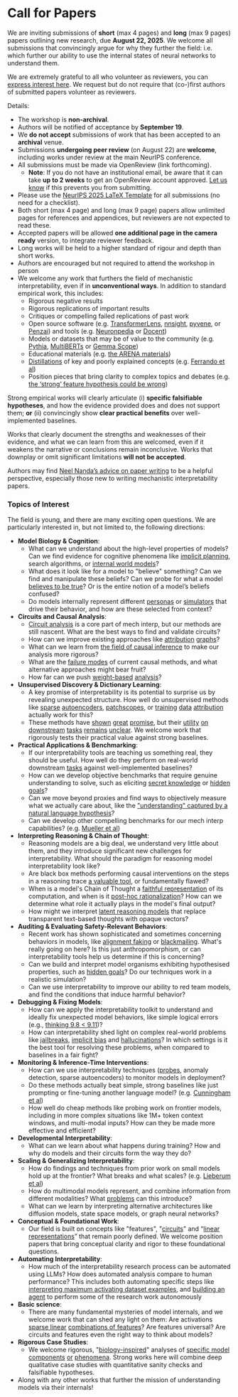 # Call for Papers
We are inviting submissions of **short** (max 4 pages) and **long** (max 9 pages) papers outlining new research, due **August 22, 2025**. We welcome all submissions that convincingly argue for why they further the field: i.e. which further our ability to use the internal states of neural networks to understand them. 

We are extremely grateful to all who volunteer as reviewers, you can [express interest here](https://www.google.com/url?q=https://docs.google.com/forms/d/e/1FAIpQLSdiw1SJllzoTz_nqzDTzTOGb9DV3W_truQyh-WvYj_QGIi7Mg/viewform?usp%3Ddialog&sa=D&source=editors&ust=1753418144961340&usg=AOvVaw3cGztDSoC8_dxNrGdW_YiT). We request but do not require that (co-)first authors of submitted papers volunteer as reviewers. 

Details: 
* The workshop is **non-archival**.
* Authors will be notified of acceptance by **September 19**.
* We **do not accept** submissions of work that has been accepted to an **archival** venue.
* Submissions **undergoing peer review** (on August 22) are **welcome**, including works under review at the main NeurIPS conference.
* All submissions must be made via OpenReview (link forthcoming).
  * **Note**: If you do not have an institutional email, be aware that it can take **up to 2 weeks** to get an OpenReview account approved. [Let us know](mailto:neurips2025@mechinterpworkshop.com) if this prevents you from submitting.
* Please use the [NeurIPS 2025 LaTeX Template](https://www.google.com/url?q=https://media.neurips.cc/Conferences/NeurIPS2025/Styles.zip&sa=D&source=editors&ust=1753418144962691&usg=AOvVaw1dRgk92MOc4x4cfmzvI--H) for all submissions (no need for a checklist).
* Both short (max 4 page) and long (max 9 page) papers allow unlimited pages for references and appendices, but reviewers are not expected to read these.
* Accepted papers will be allowed **one additional page in the camera ready** version, to integrate reviewer feedback.
* Long works will be held to a higher standard of rigour and depth than short works.
* Authors are encouraged but not required to attend the workshop in person
* We welcome any work that furthers the field of mechanistic interpretability, even if in **unconventional ways**. In addition to standard empirical work, this includes:
  * Rigorous negative results
  * Rigorous replications of important results
  * Critiques or compelling failed replications of past work
  * Open source software (e.g. [TransformerLens](https://www.google.com/url?q=https://github.com/neelnanda-io/TransformerLens&sa=D&source=editors&ust=1753418144963745&usg=AOvVaw21ZwwlVSTe8A25H9k4Pm80), [nnsight](https://www.google.com/url?q=https://github.com/ndif-team/nnsight&sa=D&source=editors&ust=1753418144963814&usg=AOvVaw2ClZK9-rJUAdVqSIPLt3OP), [pyvene](https://www.google.com/url?q=https://github.com/stanfordnlp/pyvene/tree/main/pyvene/models/mlp&sa=D&source=editors&ust=1753418144963887&usg=AOvVaw2kbvIYUUXIbHTPb6yP2bNS), or [Penzai](https://www.google.com/url?q=https://github.com/google-deepmind/penzai&sa=D&source=editors&ust=1753418144963962&usg=AOvVaw3M6O8OoHmj9vntPpqfE1Qk)) and tools (e.g. [Neuronpedia](https://www.google.com/url?q=http://neuronpedia.org&sa=D&source=editors&ust=1753418144964036&usg=AOvVaw1Hs_DgJyUbi1cAq01JDoIl) or [Docent](https://www.google.com/url?q=https://transluce.org/introducing-docent&sa=D&source=editors&ust=1753418144964108&usg=AOvVaw2-CDLLqgssY7vlVOL73Ew9))
  * Models or datasets that may be of value to the community (e.g. [Pythia](https://www.google.com/url?q=https://arxiv.org/abs/2304.01373&sa=D&source=editors&ust=1753418144964259&usg=AOvVaw3Mod-lkrTlX9mf8i_W7-_t), [MultiBERTs](https://www.google.com/url?q=https://arxiv.org/abs/2106.16163&sa=D&source=editors&ust=1753418144964323&usg=AOvVaw0XWr4lYn38mJJIpWBrEf7c) or [Gemma Scope](https://www.google.com/url?q=https://arxiv.org/abs/2408.05147&sa=D&source=editors&ust=1753418144964387&usg=AOvVaw1kVbnLViwFTxpZVegOuE4r))
  * Educational materials (e.g. [the ARENA materials](https://www.google.com/url?q=https://arena3-chapter1-transformer-interp.streamlit.app/&sa=D&source=editors&ust=1753418144964533&usg=AOvVaw0RTw_7kFFYrvy4WlrKnKtb))
  * [Distillations](https://www.google.com/url?q=https://distill.pub/2017/research-debt/&sa=D&source=editors&ust=1753418144964624&usg=AOvVaw3g8f_c2W-DK76S-R_U7_Fe) of key and poorly explained concepts (e.g. [Ferrando et al](https://www.google.com/url?q=https://arxiv.org/abs/2405.00208&sa=D&source=editors&ust=1753418144964735&usg=AOvVaw1T10dS_WQc7NK2XgCAUEP4))
  * Position pieces that bring clarity to complex topics and debates (e.g. [the ‘strong’ feature hypothesis could be wrong](https://www.google.com/url?q=https://www.alignmentforum.org/posts/tojtPCCRpKLSHBdpn/the-strong-feature-hypothesis-could-be-wrong&sa=D&source=editors&ust=1753418144964947&usg=AOvVaw0kDXymf_1f0gjPaeo3PAxk))

Strong empirical works will clearly articulate (i) **specific falsifiable hypotheses**, and how the evidence provided does and does not support them; **or** (ii) convincingly show **clear practical benefits** over well-implemented baselines. 

Works that clearly document the strengths and weaknesses of their evidence, and what we can learn from this are welcomed, even if it weakens the narrative or conclusions remain inconclusive. Works that downplay or omit significant limitations **will not be accepted**. 

Authors may find [Neel Nanda’s advice on paper writing](https://www.google.com/url?q=https://www.alignmentforum.org/posts/eJGptPbbFPZGLpjsp/highly-opinionated-advice-on-how-to-write-ml-papers&sa=D&source=editors&ust=1753418144965924&usg=AOvVaw3D7UsXoFBlV4_2WHBaWKlY) to be a helpful perspective, especially those new to writing mechanistic interpretability papers. 
### Topics of Interest
The field is young, and there are many exciting open questions. We are particularly interested in, but not limited to, the following directions: 
* **Model Biology & Cognition**:
  * What can we understand about the high-level properties of models? Can we find evidence for cognitive phenomena like [implicit planning](https://www.google.com/url?q=https://transformer-circuits.pub/2025/attribution-graphs/biology.html%23dives-poems&sa=D&source=editors&ust=1753418144966548&usg=AOvVaw2CWxBICw46Q9aX5RHHaJEK), search algorithms, or [internal world models](https://www.google.com/url?q=https://arxiv.org/abs/2210.13382&sa=D&source=editors&ust=1753418144966645&usg=AOvVaw0i_qwDnLt0Z40zyTU-r7Bx)?
  * What does it look like for a model to "believe" something? Can we find and manipulate these beliefs? Can we probe for what a model [believes to be true](https://www.google.com/url?q=https://arxiv.org/abs/2310.06824&sa=D&source=editors&ust=1753418144966857&usg=AOvVaw0xaOl_cFmInV6YmxHoTyDI)? Or is the entire notion of a model’s beliefs confused?
  * Do models internally represent different [personas](https://www.google.com/url?q=https://arxiv.org/abs/2406.12094&sa=D&source=editors&ust=1753418144967033&usg=AOvVaw33AqpFr_bBNBFkrL4MqFvx) or [simulators](https://www.google.com/url?q=https://www.nature.com/articles/s41586-023-06647-8&sa=D&source=editors&ust=1753418144967106&usg=AOvVaw36YegVNaPZut7IRLynPbD9) that drive their behavior, and how are these selected from context?
* **Circuits and Causal Analysis**:
  * [Circuit analysis](https://www.google.com/url?q=https://distill.pub/2020/circuits/zoom-in/&sa=D&source=editors&ust=1753418144967335&usg=AOvVaw0vX4RF5v88HRKSIpZBdtNg) is a core part of mech interp, but our methods are still nascent. What are the best ways to find and validate circuits?
  * How can we improve existing approaches like [attribution](https://www.google.com/url?q=https://arxiv.org/abs/2406.11944&sa=D&source=editors&ust=1753418144967583&usg=AOvVaw2Z9Nqm6VavyPE4YKw-seFI) [graphs](https://www.google.com/url?q=https://transformer-circuits.pub/2025/attribution-graphs/methods.html&sa=D&source=editors&ust=1753418144967659&usg=AOvVaw2pYNF8ArB8at5RDWnxK6Fb)?
  * What can we learn from [the field of causal inference](https://www.google.com/url?q=https://arxiv.org/abs/2407.04690&sa=D&source=editors&ust=1753418144967794&usg=AOvVaw3A33SEQ7-rXxlq3KIfFcjw) to make our analysis more rigorous?
  * What are the [failure modes](https://www.google.com/url?q=https://arxiv.org/abs/2307.15771&sa=D&source=editors&ust=1753418144967952&usg=AOvVaw3pq4l1E9FxbvMbpIp818ag) of current causal methods, and what alternative approaches might bear fruit?
  * How far can we push [weight-based](https://www.google.com/url?q=https://arxiv.org/abs/2301.05217&sa=D&source=editors&ust=1753418144968129&usg=AOvVaw07pTD-o9SwVkTty57tR_Xv) [analysis](https://www.google.com/url?q=https://arxiv.org/abs/2410.08417&sa=D&source=editors&ust=1753418144968188&usg=AOvVaw05N7T0AMBNEsPeR9jqrp3P)?
* **Unsupervised Discovery & Dictionary Learning**:
  * A key promise of interpretability is its potential to surprise us by revealing unexpected structure. How well do unsupervised methods like [sparse](https://www.google.com/url?q=https://arxiv.org/abs/2103.15949&sa=D&source=editors&ust=1753418144968535&usg=AOvVaw0plecjWPwy_JtDMT4MzZBl) [autoencoders](https://www.google.com/url?q=https://transformer-circuits.pub/2023/monosemantic-features&sa=D&source=editors&ust=1753418144968616&usg=AOvVaw3UE6BEVSa6lFjZB9MGSgSu), [patch](https://www.google.com/url?q=https://arxiv.org/abs/2401.06102&sa=D&source=editors&ust=1753418144968674&usg=AOvVaw2CJOZVlv-lHP5A4JzyZqrr)[scopes](https://www.google.com/url?q=https://arxiv.org/abs/2403.10949v2&sa=D&source=editors&ust=1753418144968716&usg=AOvVaw3ITH0kre9eKUpUEP9xNyVP), or [training](https://www.google.com/url?q=https://proceedings.mlr.press/v70/koh17a?ref%3Dhttps://githubhelp.com&sa=D&source=editors&ust=1753418144968793&usg=AOvVaw38x-TZi9x8uL-MGr5Vmh1m) [data](https://www.google.com/url?q=https://arxiv.org/abs/2308.03296&sa=D&source=editors&ust=1753418144968848&usg=AOvVaw0JlO00TKMRd52J0KHSi4Hv) [attribution](https://www.google.com/url?q=https://arxiv.org/abs/2205.11482&sa=D&source=editors&ust=1753418144968908&usg=AOvVaw1URFqORYiPuFEumLBOEWr4) actually work for this?
  * These methods have [shown](https://www.google.com/url?q=https://transformer-circuits.pub/2024/scaling-monosemanticity/index.html&sa=D&source=editors&ust=1753418144969052&usg=AOvVaw3yodfh5w9pDI4m759XX7qA) [great](https://www.google.com/url?q=https://transformer-circuits.pub/2025/attribution-graphs/biology.html&sa=D&source=editors&ust=1753418144969126&usg=AOvVaw35SwOWIRcdEdUaAW7ofrk4) [promise](https://www.google.com/url?q=https://arxiv.org/abs/2503.10965&sa=D&source=editors&ust=1753418144969184&usg=AOvVaw2YEQzLTmTjNRSsJ3j0-3Tc), but their [utility](https://www.google.com/url?q=https://arxiv.org/abs/2502.16681&sa=D&source=editors&ust=1753418144969251&usg=AOvVaw2LrfVdxjRyArnHunTCC8Hn) [on](https://www.google.com/url?q=https://www.tilderesearch.com/blog/sieve&sa=D&source=editors&ust=1753418144969309&usg=AOvVaw3Zh6h1gSlKUAfqmmdl6HuG) [downstream](https://www.google.com/url?q=https://arxiv.org/abs/2501.17148&sa=D&source=editors&ust=1753418144969371&usg=AOvVaw09APakwdewABivC1MIrZp_) [tasks](https://www.google.com/url?q=https://transformer-circuits.pub/2024/features-as-classifiers/index.html&sa=D&source=editors&ust=1753418144969440&usg=AOvVaw08FQR8Lrqp5mb6hSunPoaw) [remains](https://www.google.com/url?q=https://arxiv.org/abs/2502.04382&sa=D&source=editors&ust=1753418144969510&usg=AOvVaw2vMorQmTtffLA3-yIcjVkc) [unclear](https://www.google.com/url?q=https://www.alignmentforum.org/posts/4uXCAJNuPKtKBsi28/negative-results-for-saes-on-downstream-tasks&sa=D&source=editors&ust=1753418144969593&usg=AOvVaw3NN7vzr54TuU58jLwC5v_N). We welcome work that rigorously tests their practical value against strong baselines.
* **Practical Applications & Benchmarking**:
  * If our interpretability tools are teaching us something real, they should be useful. How well do they perform on real-world downstream [tasks](https://www.google.com/url?q=https://www.lesswrong.com/posts/wGRnzCFcowRCrpX4Y/downstream-applications-as-validation-of-interpretability&sa=D&source=editors&ust=1753418144970018&usg=AOvVaw0R1BrCtsoyqgHpExpIHvFV) against well-implemented baselines?
  * How can we develop objective benchmarks that require genuine understanding to solve, such as eliciting [secret knowledge](https://www.google.com/url?q=https://arxiv.org/abs/2505.14352&sa=D&source=editors&ust=1753418144970249&usg=AOvVaw0JEaOA4ZruZbJ7lC3mHMpV) or [hidden goals](https://www.google.com/url?q=https://arxiv.org/abs/2503.10965&sa=D&source=editors&ust=1753418144970315&usg=AOvVaw2qKBbvSXyw4xMgGIqU9aea)?
  * Can we move beyond proxies and find ways to objectively measure what we actually care about, like the ["understanding" captured by a natural language hypothesis](https://www.google.com/url?q=https://arxiv.org/abs/2502.04382&sa=D&source=editors&ust=1753418144970557&usg=AOvVaw3C1H2FuF4W0aJoP0wpfMva)?
  * Can we develop other compelling benchmarks for our mech interp capabilities? (e.g. [Mueller et al](https://www.google.com/url?q=https://arxiv.org/abs/2504.13151&sa=D&source=editors&ust=1753418144970726&usg=AOvVaw1u132wI6bROZqmcJ1tqE9p))
* **Interpreting Reasoning & Chain of Thought**:
  * Reasoning models are a big deal, we understand very little about them, and they introduce significant new challenges for interpretability. What should the paradigm for reasoning model interpretability look like?
  * Are black box methods performing causal interventions on the steps in a reasoning trace [a valuable tool](https://www.google.com/url?q=https://arxiv.org/abs/2506.19143&sa=D&source=editors&ust=1753418144971205&usg=AOvVaw36lfty5mKl3N626p65QsZ1), or fundamentally flawed?
  * When is a model's Chain of Thought a [faithful representation](https://www.google.com/url?q=https://arxiv.org/abs/2305.04388&sa=D&source=editors&ust=1753418144971362&usg=AOvVaw1kV531R6LOhGzZEozdQC-M) of its computation, and when is it [post-hoc rationalization](https://www.google.com/url?q=https://arxiv.org/abs/2503.08679&sa=D&source=editors&ust=1753418144971471&usg=AOvVaw0hcYxY4hbog9hU12hfQdzO)? How can we determine what role it actually plays in the model's final output?
  * How might we interpret [latent reasoning models](https://www.google.com/url?q=https://arxiv.org/abs/2412.06769&sa=D&source=editors&ust=1753418144971665&usg=AOvVaw0AViFDnlj5uBdt0L0RNFx3) that replace transparent text-based thoughts with opaque vectors?
* **Auditing & Evaluating Safety-Relevant Behaviors**:
  * Recent work has shown sophisticated and sometimes concerning behaviors in models, like [alignment faking](https://www.google.com/url?q=https://arxiv.org/abs/2412.14093&sa=D&source=editors&ust=1753418144971993&usg=AOvVaw2FO33s4v0QqELSchY6vvyO) or [blackmailing](https://www.google.com/url?q=https://www.anthropic.com/research/agentic-misalignment&sa=D&source=editors&ust=1753418144972069&usg=AOvVaw3wL5OHxZqAQ7hKwbVhVd1x). What's really going on here? Is this just anthropomorphism, or can interpretability tools help us determine if this is concerning?
  * Can we build and interpret model organisms exhibiting hypothesised properties, such as [hidden goals](https://www.google.com/url?q=https://arxiv.org/abs/2503.10965&sa=D&source=editors&ust=1753418144972341&usg=AOvVaw0q_6uVIgnQt6jPAjz-c2ip)? Do our techniques work in a realistic simulation?
  * Can we use interpretability to improve our ability to red team models, and find the conditions that induce harmful behavior?
* **Debugging & Fixing Models**:
  * How can we apply the interpretability toolkit to understand and ideally fix unexpected model behaviors, like simple logical errors (e.g., [thinking 9.8 < 9.11](https://www.google.com/url?q=https://transluce.org/observability-interface&sa=D&source=editors&ust=1753418144972827&usg=AOvVaw25V1_HjbR9BlgeC1ak51aO))?
  * How can interpretability shed light on complex real-world problems like [jailbreaks](https://www.google.com/url?q=https://transformer-circuits.pub/2025/attribution-graphs/biology.html%23dives-jailbreak&sa=D&source=editors&ust=1753418144973006&usg=AOvVaw0PQn7iOfVScjFJeVs8COzc), [implicit bias](https://www.google.com/url?q=https://arxiv.org/abs/2506.10922&sa=D&source=editors&ust=1753418144973077&usg=AOvVaw1tDNrksaDjHJ8NX-tKbMZb) and [hallucinations](https://www.google.com/url?q=https://arxiv.org/abs/2411.14257&sa=D&source=editors&ust=1753418144973145&usg=AOvVaw0jTC0kIAUNn2DmhzRTrSqy)? In which settings is it the best tool for resolving these problems, when compared to baselines in a fair fight?
* **Monitoring & Inference-Time Interventions**:
  * How can we use interpretability techniques ([probes](https://www.google.com/url?q=https://arxiv.org/abs/2102.12452&sa=D&source=editors&ust=1753418144973481&usg=AOvVaw3RV7ST-Naj6kK0M5PpkWM4), anomaly detection, sparse autoencoders) to monitor models in deployment?
  * Do these methods actually beat simple, strong baselines like just prompting or fine-tuning another language model? (e.g. [Cunningham et al](https://www.google.com/url?q=https://alignment.anthropic.com/2025/cheap-monitors/&sa=D&source=editors&ust=1753418144973751&usg=AOvVaw26I5WuGKKjCXljDGLXlitG))
  * How well do cheap methods like probing work on frontier models, including in more complex situations like 1M+ token context windows, and multi-modal inputs? How can they be made more effective and efficient?
* **Developmental Interpretability**:
  * What can we learn about what happens during training? How and why do models and their circuits form the way they do?
* **Scaling & Generalizing Interpretability**:
  * How do findings and techniques from prior work on small models hold up at the frontier? What breaks and what scales? (e.g. [Lieberum et al](https://www.google.com/url?q=https://arxiv.org/abs/2307.09458&sa=D&source=editors&ust=1753418144974574&usg=AOvVaw1zHAU7jN05NrGtpGBd1bDl))
  * How do multimodal models represent, and combine information from different modalities? What [problems](https://www.google.com/url?q=https://openreview.net/pdf?id%3DVUhRdZp8ke&sa=D&source=editors&ust=1753418144974764&usg=AOvVaw0TFdLCkQ2hB-5SffpXMVHU) can this introduce?
  * What can we learn by interpreting alternative architectures like diffusion models, state space models, or graph neural networks?
* **Conceptual & Foundational Work**:
  * Our field is built on concepts like "features", "[circuits](https://www.google.com/url?q=https://distill.pub/2020/circuits/zoom-in/&sa=D&source=editors&ust=1753418144975137&usg=AOvVaw05RvoERV6I3XPiDYJ7ORnU)" and “[linear representations](https://www.google.com/url?q=https://transformer-circuits.pub/2024/july-update/index.html%23linear-representations&sa=D&source=editors&ust=1753418144975231&usg=AOvVaw1YhDHiodqimZfgZXWCMpay)” that remain poorly defined. We welcome position papers that bring conceptual clarity and rigor to these foundational questions.
* **Automating Interpretability**:
  * How much of the interpretability research process can be automated using LLMs? How does automated analysis compare to human performance? This includes both automating specific steps like [interpreting maximum activating dataset examples](https://www.google.com/url?q=https://openaipublic.blob.core.windows.net/neuron-explainer/paper/index.html&sa=D&source=editors&ust=1753418144975733&usg=AOvVaw0dKOh1xo8gePrR9BdQ-ohX), and [building an agent](https://www.google.com/url?q=https://arxiv.org/abs/2404.14394&sa=D&source=editors&ust=1753418144975807&usg=AOvVaw3KedaGzk_37fxXDzzZ71Ol) to perform some of the research work autonomously
* **Basic science**:
  * There are many fundamental mysteries of model internals, and we welcome work that can shed any light on them: Are activations [sparse linear](https://www.google.com/url?q=https://arxiv.org/abs/1601.03764&sa=D&source=editors&ust=1753418144976138&usg=AOvVaw0aLeTOkx4xSDrYr8lVfUfA) [combinations of features](https://www.google.com/url?q=https://transformer-circuits.pub/2022/toy_model/index.html&sa=D&source=editors&ust=1753418144976221&usg=AOvVaw38JuSSHzXIKKkJp3aIgEiS)? Are features universal? Are circuits and features even the right way to think about models?
* **Rigorous Case Studies**:
  * We welcome rigorous, "[biology-inspired](https://www.google.com/url?q=https://distill.pub/2020/circuits/curve-circuits/&sa=D&source=editors&ust=1753418144976569&usg=AOvVaw2QR7YduJIZvqbvJMiyNSPl)" analyses of [specific model](https://www.google.com/url?q=https://arxiv.org/abs/2310.04625&sa=D&source=editors&ust=1753418144976650&usg=AOvVaw1s32Mq71cc44DAfMyw1NM6) [components](https://www.google.com/url?q=https://transformer-circuits.pub/2024/scaling-monosemanticity/index.html&sa=D&source=editors&ust=1753418144976726&usg=AOvVaw01hyFxKs6mMi9sfJ9XGs3P) [or](https://www.google.com/url?q=https://arxiv.org/abs/2305.01610&sa=D&source=editors&ust=1753418144976780&usg=AOvVaw3LPzb3Vq36P7xHroQAhS_e) [phenomena](https://www.google.com/url?q=https://arxiv.org/abs/2306.09346&sa=D&source=editors&ust=1753418144976839&usg=AOvVaw0VOIFnC47swByO1Fv9Yqo8). Strong works here will combine deep qualitative case studies with quantitative sanity checks and falsifiable hypotheses.
* Along with any other works that further the mission of understanding models via their internals!